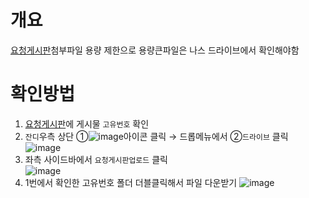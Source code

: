 # 개요
[요청게시판](http://work.lscompany-coupon.com/)첨부파일 용량 제한으로 용량큰파일은 나스 드라이브에서 확인해야함

# 확인방법
1. [요청게시판](http://work.lscompany-coupon.com/)에 게시물 ``고유번호`` 확인
2. ``잔디``우측 상단 ①![image](https://user-images.githubusercontent.com/125810502/233142832-484b98d4-20d7-4f9e-8bfa-229fae1ff932.png)아이콘 클릭 →
   드롭메뉴에서 ②``드라이브`` 클릭<br>
  ![image](https://user-images.githubusercontent.com/125810502/233142165-1b777d85-e686-41fc-babf-32e0bd813da3.png)
3. 좌측 사이드바에서 ``요청게시판업로드`` 클릭<br>
 ![image](https://user-images.githubusercontent.com/125810502/233143469-e6ee87a3-f465-4f17-b3f0-91be58e1f3d9.png)
4. 1번에서 확인한 고유번호 폴더 더블클릭해서 파일 다운받기
![image](https://user-images.githubusercontent.com/125810502/233143724-782e063c-606e-4dfa-8d05-92e9ca2c2f4a.png)
